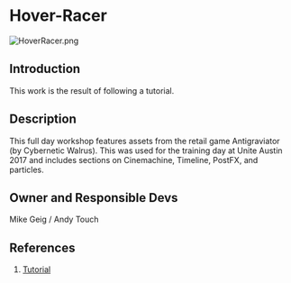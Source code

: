 # Hover-Racer

![HoverRacer.png](https://i.imgur.com/8FoZCdN.jpg)

## Introduction

This work is the result of following a tutorial.

## Description

This full day workshop features assets from the retail game Antigraviator (by Cybernetic Walrus).
This was used for the training day at Unite Austin 2017 and includes sections on Cinemachine, Timeline, PostFX, and particles.

## Owner and Responsible Devs

Mike Geig / Andy Touch   

## References

1. [Tutorial](https://youtu.be/ZlAMVEVHkuI)
